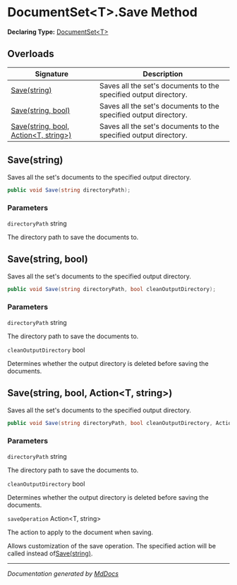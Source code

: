 ﻿# DocumentSet\<T\>.Save Method

**Declaring Type:** [DocumentSet\<T\>](../index.md)

## Overloads

| Signature                                                                  | Description                                                      |
| -------------------------------------------------------------------------- | ---------------------------------------------------------------- |
| [Save(string)](#savestring)                                                | Saves all the set's documents to the specified output directory. |
| [Save(string, bool)](#savestring-bool)                                     | Saves all the set's documents to the specified output directory. |
| [Save(string, bool, Action\<T, string\>)](#savestring-bool-actiont-string) | Saves all the set's documents to the specified output directory. |

## Save(string)

Saves all the set's documents to the specified output directory.

```csharp
public void Save(string directoryPath);
```

### Parameters

`directoryPath`  string

The directory path to save the documents to.

## Save(string, bool)

Saves all the set's documents to the specified output directory.

```csharp
public void Save(string directoryPath, bool cleanOutputDirectory);
```

### Parameters

`directoryPath`  string

The directory path to save the documents to.

`cleanOutputDirectory`  bool

Determines whether the output directory is deleted before saving the documents.

## Save(string, bool, Action\<T, string\>)

Saves all the set's documents to the specified output directory.

```csharp
public void Save(string directoryPath, bool cleanOutputDirectory, Action<T, string> saveOperation);
```

### Parameters

`directoryPath`  string

The directory path to save the documents to.

`cleanOutputDirectory`  bool

Determines whether the output directory is deleted before saving the documents.

`saveOperation`  Action\<T, string\>

The action to apply to the document when saving.

Allows customization of the save operation. The specified action will be called instead of[Save(string)](../../IDocument/methods/Save.md).

___

*Documentation generated by [MdDocs](https://github.com/ap0llo/mddocs)*
